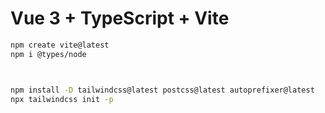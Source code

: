 # Vue 3 + TypeScript + Vite

```sh
npm create vite@latest
npm i @types/node



npm install -D tailwindcss@latest postcss@latest autoprefixer@latest
npx tailwindcss init -p
```